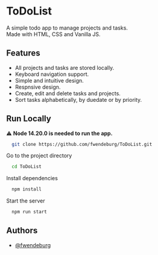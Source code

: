# ToDoList

A simple todo app to manage projects and tasks.  
Made with HTML, CSS and Vanilla JS.
## Features

- All projects and tasks are stored locally.
- Keyboard navigation support. 
- Simple and intuitive design.
- Respnsive design.
- Create, edit and delete tasks and projects.
- Sort tasks alphabetically, by duedate or by priority.

## Run Locally
:warning: **Node 14.20.0 is needed to run the app.**
```bash
  git clone https://github.com/fwendeburg/ToDoList.git
```

Go to the project directory

```bash
  cd ToDoList
```

Install dependencies

```bash
  npm install
```

Start the server

```bash
  npm run start
```


## Authors

- [@fwendeburg](https://www.github.com/fwendeburg)

